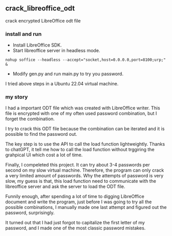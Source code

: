 ## crack_libreoffice_odt
crack encrypted LibreOffice odt file

### install and run

- Install LibreOffice SDK.
- Start libreoffice server in headless mode.

```
nohup soffice --headless --accept="socket,host=0.0.0.0,port=8100;urp;" &
```

- Modify gen.py and run main.py to try you password.

I tried above steps in a Ubuntu 22.04 virtual machine.

### my story

I had a important ODT file which was created with LibreOffice writer. This file is encrypted with one of my often used password combination, but I forget the combination.

I try to crack this ODT file because the combination can be iterated and it is possible to find the password out.

The key step is to use the API to call the load function lightweightly. Thanks to chatGPT, it tell me how to call the load function without trggiring the grahpical UI which cost a lot of time.

Finally, I compeleted this project. It can try about 3-4 passwords per second on my slow virtual machine. Therefore, the program can only crack a very limited amount of passwords. Why the attempts of password is very slow, my guess is that, this load function need to communicate with the libreoffice server and ask the server to load the ODT file.

Funnily enough, after spending a lot of time to digging LibreOffice document and write the program, just before I was going to try all the possible combinations, I manually made one last attempt and figured out the password, surprisingly.

It turned out that I had just forgot to capitalize the first letter of my password, and I made one of the most classic password mistakes.



